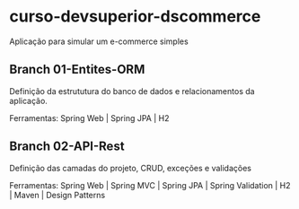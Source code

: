 # curso-devsuperior-dscommerce
Aplicação para simular um e-commerce simples

## Branch 01-Entites-ORM
Definição da estrututura do banco de dados e relacionamentos da aplicação.

Ferramentas:
Spring Web | Spring JPA | H2

## Branch 02-API-Rest
Definição das camadas do projeto, CRUD, exceções e validações

Ferramentas:
Spring Web | Spring MVC | Spring JPA | Spring Validation | H2 | Maven | Design Patterns